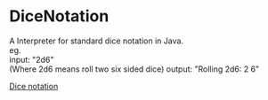 DiceNotation
============
A Interpreter for standard dice notation in Java.<br>
eg.<br>
input: "2d6"<br> (Where 2d6 means roll two six sided dice)
output: "Rolling 2d6: 2 6"


[Dice notation](http://wikipedia.org/wiki/Dice_notation "wikipedia link for dice notation")

